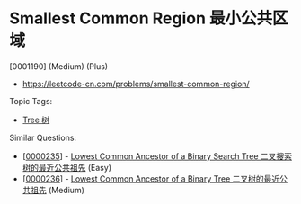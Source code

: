 # Smallest Common Region 最小公共区域

[0001190] (Medium) (Plus)

- https://leetcode-cn.com/problems/smallest-common-region/

Topic Tags:

- [Tree 树](https://leetcode-cn.com/tag/tree/)

Similar Questions:

- [[0000235](https://leetcode-cn.com/problems/lowest-common-ancestor-of-a-binary-search-tree/)] - [Lowest Common Ancestor of a Binary Search Tree 二叉搜索树的最近公共祖先](./0000235.lowest-common-ancestor-of-a-binary-search-tree.md) (Easy)
- [[0000236](https://leetcode-cn.com/problems/lowest-common-ancestor-of-a-binary-tree/)] - [Lowest Common Ancestor of a Binary Tree 二叉树的最近公共祖先](./0000236.lowest-common-ancestor-of-a-binary-tree.md) (Medium)
